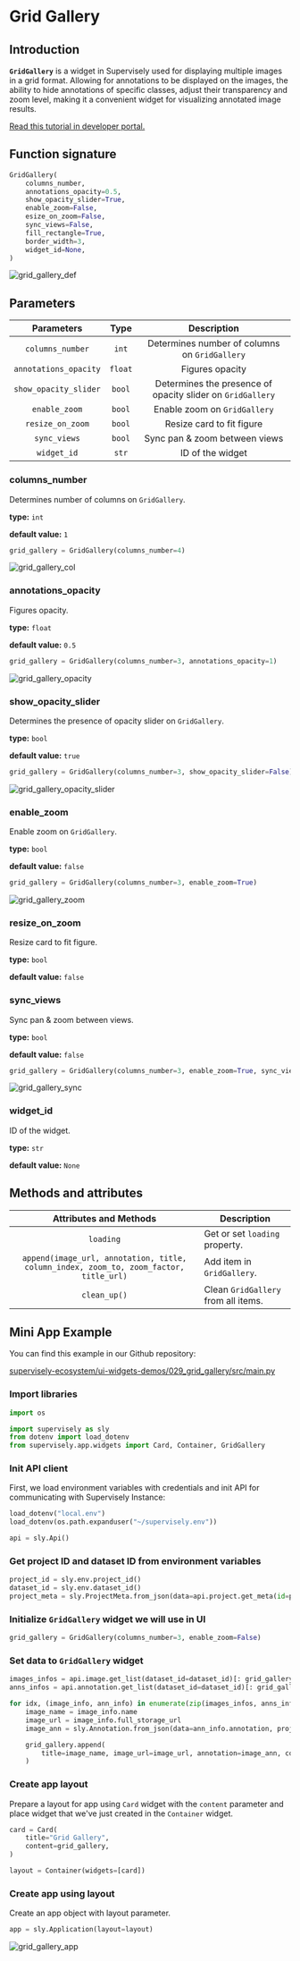 # Grid Gallery

## Introduction

**`GridGallery`** is a widget in Supervisely used for displaying multiple images in a grid format. 
Allowing for annotations to be displayed on the images, the ability to hide annotations of specific classes, adjust their transparency and zoom level, making it a convenient widget for visualizing annotated image results.

[Read this tutorial in developer portal.](https://developer.supervise.ly/app-development/apps-with-gui/GridGallery)

## Function signature

```python
GridGallery(
    columns_number,
    annotations_opacity=0.5,
    show_opacity_slider=True,
    enable_zoom=False,
    esize_on_zoom=False,
    sync_views=False,
    fill_rectangle=True,
    border_width=3,
    widget_id=None,
)
```

![grid_gallery_def](https://user-images.githubusercontent.com/79905215/221854917-45d58570-a2f3-4c2b-a107-023a4346ed8f.png)

## Parameters

|      Parameters       |  Type   |                        Description                         |
| :-------------------: | :-----: | :--------------------------------------------------------: |
|   `columns_number`    |  `int`  |       Determines number of columns on `GridGallery`        |
| `annotations_opacity` | `float` |                      Figures opacity                       |
| `show_opacity_slider` | `bool`  | Determines the presence of opacity slider on `GridGallery` |
|     `enable_zoom`     | `bool`  |                Enable zoom on `GridGallery`                |
|   `resize_on_zoom`    | `bool`  |                 Resize card to fit figure                  |
|     `sync_views`      | `bool`  |               Sync pan & zoom between views                |
|      `widget_id`      |  `str`  |                      ID of the widget                      |

### columns_number

Determines number of columns on `GridGallery`.

**type:** `int`

**default value:** `1`

```python
grid_gallery = GridGallery(columns_number=4)
```

![grid_gallery_col](https://user-images.githubusercontent.com/79905215/221855119-b605aaa9-82ea-4e6d-aef1-6c9f4d5f7041.png)

### annotations_opacity

Figures opacity.

**type:** `float`

**default value:** `0.5`

```python
grid_gallery = GridGallery(columns_number=3, annotations_opacity=1)
```

![grid_gallery_opacity](https://user-images.githubusercontent.com/79905215/221855404-56e3d197-200c-41ce-bab2-78bdfddeeaef.png)

### show_opacity_slider

Determines the presence of opacity slider on `GridGallery`.

**type:** `bool`

**default value:** `true`

```python
grid_gallery = GridGallery(columns_number=3, show_opacity_slider=False)
```

![grid_gallery_opacity_slider](https://user-images.githubusercontent.com/79905215/221855593-99aeda6d-68bf-4cfa-87cc-1f78a2e46c18.png)

### enable_zoom

Enable zoom on `GridGallery`.

**type:** `bool`

**default value:** `false`

```python
grid_gallery = GridGallery(columns_number=3, enable_zoom=True)
```

![grid_gallery_zoom](https://user-images.githubusercontent.com/79905215/221856143-7eb079d0-38ea-460d-9ca5-f38d1146bbb3.gif)

### resize_on_zoom

Resize card to fit figure.

**type:** `bool`

**default value:** `false`

### sync_views

Sync pan & zoom between views.

**type:** `bool`

**default value:** `false`

```python
grid_gallery = GridGallery(columns_number=3, enable_zoom=True, sync_views=True)
```

![grid_gallery_sync](https://user-images.githubusercontent.com/79905215/221856489-2aa2d8ad-4930-47ae-a907-98f47764e176.gif)

### widget_id

ID of the widget.

**type:** `str`

**default value:** `None`

## Methods and attributes

|                                Attributes and Methods                                 | Description                         |
| :-----------------------------------------------------------------------------------: | ----------------------------------- |
|                                       `loading`                                       | Get or set `loading` property.      |
| `append(image_url, annotation, title, column_index, zoom_to, zoom_factor, title_url)` | Add item in `GridGallery`.          |
|                                     `clean_up()`                                      | Clean `GridGallery` from all items. |

## Mini App Example

You can find this example in our Github repository:

[supervisely-ecosystem/ui-widgets-demos/029_grid_gallery/src/main.py](https://github.com/supervisely-ecosystem/ui-widgets-demos/blob/master/029_grid_gallery/src/main.py)

### Import libraries

```python
import os

import supervisely as sly
from dotenv import load_dotenv
from supervisely.app.widgets import Card, Container, GridGallery
```

### Init API client

First, we load environment variables with credentials and init API for communicating with Supervisely Instance:

```python
load_dotenv("local.env")
load_dotenv(os.path.expanduser("~/supervisely.env"))

api = sly.Api()
```

### Get project ID and dataset ID from environment variables

```python
project_id = sly.env.project_id()
dataset_id = sly.env.dataset_id()
project_meta = sly.ProjectMeta.from_json(data=api.project.get_meta(id=project_id))
```

### Initialize `GridGallery` widget we will use in UI

```python
grid_gallery = GridGallery(columns_number=3, enable_zoom=False)
```

### Set data to `GridGallery` widget

```python
images_infos = api.image.get_list(dataset_id=dataset_id)[: grid_gallery.columns_number]
anns_infos = api.annotation.get_list(dataset_id=dataset_id)[: grid_gallery.columns_number]

for idx, (image_info, ann_info) in enumerate(zip(images_infos, anns_infos)):
    image_name = image_info.name
    image_url = image_info.full_storage_url
    image_ann = sly.Annotation.from_json(data=ann_info.annotation, project_meta=project_meta)

    grid_gallery.append(
        title=image_name, image_url=image_url, annotation=image_ann, column_index=idx
    )
```

### Create app layout

Prepare a layout for app using `Card` widget with the `content` parameter and place widget that we've just created in the `Container` widget.

```python
card = Card(
    title="Grid Gallery",
    content=grid_gallery,
)

layout = Container(widgets=[card])
```

### Create app using layout

Create an app object with layout parameter.

```python
app = sly.Application(layout=layout)
```

![grid_gallery_app](https://user-images.githubusercontent.com/79905215/221858652-bc342549-d16b-44bb-8452-b4c0e18ec8a7.gif)
